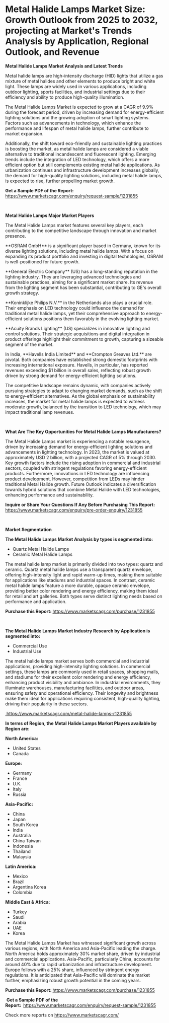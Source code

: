 <p><h1>Metal Halide Lamps Market Size: Growth Outlook from 2025 to 2032, projecting at Market's Trends Analysis by Application, Regional Outlook, and Revenue</h1></p><p><strong>Metal Halide Lamps Market Analysis and Latest Trends</strong></p>
<p><p>Metal halide lamps are high-intensity discharge (HID) lights that utilize a gas mixture of metal halides and other elements to produce bright and white light. These lamps are widely used in various applications, including outdoor lighting, sports facilities, and industrial settings due to their efficiency and ability to produce high-quality illumination.</p><p>The Metal Halide Lamps Market is expected to grow at a CAGR of 9.9% during the forecast period, driven by increasing demand for energy-efficient lighting solutions and the growing adoption of smart lighting systems. Factors such as advancements in technology, which enhance the performance and lifespan of metal halide lamps, further contribute to market expansion. </p><p>Additionally, the shift toward eco-friendly and sustainable lighting practices is boosting the market, as metal halide lamps are considered a viable alternative to traditional incandescent and fluorescent lighting. Emerging trends include the integration of LED technology, which offers a more efficient option but still complements existing metal halide applications. As urbanization continues and infrastructure development increases globally, the demand for high-quality lighting solutions, including metal halide lamps, is expected to rise, further propelling market growth.</p></p>
<p><strong>Get a Sample PDF of the Report:&nbsp;</strong> <a href="https://www.marketscagr.com/enquiry/request-sample/1231855?utm_campaign=2319&utm_medium=2&utm_source=Github&utm_content=ia&utm_term=21022025&utm_id=metal-halide-lamps">https://www.marketscagr.com/enquiry/request-sample/1231855</a></p>
<p>&nbsp;</p>
<p><strong>Metal Halide Lamps Major Market Players</strong></p>
<p><p>The Metal Halide Lamps market features several key players, each contributing to the competitive landscape through innovation and market presence. </p><p>**OSRAM GmbH** is a significant player based in Germany, known for its diverse lighting solutions, including metal halide lamps. With a focus on expanding its product portfolio and investing in digital technologies, OSRAM is well-positioned for future growth.</p><p>**General Electric Company** (US) has a long-standing reputation in the lighting industry. They are leveraging advanced technologies and sustainable practices, aiming for a significant market share. Its revenue from the lighting segment has been substantial, contributing to GE's overall growth strategy.</p><p>**Koninklijke Philips N.V.** in the Netherlands also plays a crucial role. Their emphasis on LED technology could influence the demand for traditional metal halide lamps, yet their comprehensive approach to energy-efficient solutions positions them favorably in the evolving lighting market.</p><p>**Acuity Brands Lighting** (US) specializes in innovative lighting and control solutions. Their strategic acquisitions and digital integration in product offerings highlight their commitment to growth, capturing a sizeable segment of the market.</p><p>In India, **Havells India Limited** and **Crompton Greaves Ltd.** are pivotal. Both companies have established strong domestic footprints with increasing international exposure. Havells, in particular, has reported revenues exceeding $1 billion in overall sales, reflecting robust growth driven by strong demand for energy-efficient lighting solutions.</p><p>The competitive landscape remains dynamic, with companies actively pursuing strategies to adapt to changing market demands, such as the shift to energy-efficient alternatives. As the global emphasis on sustainability increases, the market for metal halide lamps is expected to witness moderate growth, balanced by the transition to LED technology, which may impact traditional lamp revenues.</p></p>
<p>&nbsp;</p>
<p><strong>What Are The Key Opportunities For Metal Halide Lamps Manufacturers?</strong></p>
<p><p>The Metal Halide Lamps market is experiencing a notable resurgence, driven by increasing demand for energy-efficient lighting solutions and advancements in lighting technology. In 2023, the market is valued at approximately USD 2 billion, with a projected CAGR of 5% through 2030. Key growth factors include the rising adoption in commercial and industrial sectors, coupled with stringent regulations favoring energy-efficient products. Furthermore, innovations in LED technology are influencing product development. However, competition from LEDs may hinder traditional Metal Halide growth. Future Outlook indicates a diversification towards hybrid solutions that combine Metal Halide with LED technologies, enhancing performance and sustainability.</p></p>
<p><strong>Inquire or Share Your Questions If Any Before Purchasing This Report:</strong> <a href="https://www.marketscagr.com/enquiry/pre-order-enquiry/1231855?utm_campaign=2319&utm_medium=2&utm_source=Github&utm_content=ia&utm_term=21022025&utm_id=metal-halide-lamps">https://www.marketscagr.com/enquiry/pre-order-enquiry/1231855</a></p>
<p>&nbsp;</p>
<p><strong>Market Segmentation</strong></p>
<p><strong>The Metal Halide Lamps Market Analysis by types is segmented into:</strong></p>
<p><ul><li>Quartz Metal Halide Lamps</li><li>Ceramic Metal Halide Lamps</li></ul></p>
<p><p>The metal halide lamp market is primarily divided into two types: quartz and ceramic. Quartz metal halide lamps use a transparent quartz envelope, offering high-intensity light and rapid warm-up times, making them suitable for applications like stadiums and industrial spaces. In contrast, ceramic metal halide lamps feature a more durable, opaque ceramic envelope, providing better color rendering and energy efficiency, making them ideal for retail and art galleries. Both types serve distinct lighting needs based on performance and application.</p></p>
<p><strong>Purchase this Report:&nbsp;</strong><a href="https://www.marketscagr.com/purchase/1231855?utm_campaign=2319&utm_medium=2&utm_source=Github&utm_content=ia&utm_term=21022025&utm_id=metal-halide-lamps">https://www.marketscagr.com/purchase/1231855</a></p>
<p>&nbsp;</p>
<p><strong>The Metal Halide Lamps Market Industry Research by Application is segmented into:</strong></p>
<p><ul><li>Commercial Use</li><li>Industrial Use</li></ul></p>
<p><p>The metal halide lamps market serves both commercial and industrial applications, providing high-intensity lighting solutions. In commercial settings, these lamps are commonly used in retail spaces, shopping malls, and stadiums for their excellent color rendering and energy efficiency, enhancing product visibility and ambiance. In industrial environments, they illuminate warehouses, manufacturing facilities, and outdoor areas, ensuring safety and operational efficiency. Their longevity and brightness make them ideal for applications requiring consistent, high-quality lighting, driving their popularity in these sectors.</p></p>
<p><a href="https://www.marketscagr.com/metal-halide-lamps-r1231855?utm_campaign=2319&utm_medium=2&utm_source=Github&utm_content=ia&utm_term=21022025&utm_id=metal-halide-lamps">&nbsp;https://www.marketscagr.com/metal-halide-lamps-r1231855</a></p>
<p><strong>In terms of Region, the Metal Halide Lamps Market Players available by Region are:</strong></p>
<p>
    <p> <strong> North America: </strong>
        <ul>
            <li>United States</li>
            <li>Canada</li>
        </ul>
        </p> 
    <p> <strong> Europe: </strong>
        <ul>
            <li>Germany</li>
            <li>France</li>
            <li>U.K.</li>
            <li>Italy</li>
            <li>Russia</li>
        </ul>
        </p> 
    <p> <strong> Asia-Pacific: </strong>
        <ul>
            <li>China</li>
            <li>Japan</li>
            <li>South Korea</li>
            <li>India</li>
            <li>Australia</li>
            <li>China Taiwan</li>
            <li>Indonesia</li>
            <li>Thailand</li>
            <li>Malaysia</li>
        </ul>
        </p> 
    <p> <strong> Latin America: </strong>
        <ul>
            <li>Mexico</li>
            <li>Brazil</li>
            <li>Argentina Korea</li>
            <li>Colombia</li>
        </ul>
        </p> 
    <p> <strong> Middle East & Africa: </strong>
        <ul>
            <li>Turkey</li>
            <li>Saudi</li>
            <li>Arabia</li>
            <li>UAE</li>
            <li>Korea</li>
        </ul>
    </p>
    </p>
<p><p>The Metal Halide Lamps Market has witnessed significant growth across various regions, with North America and Asia-Pacific leading the charge. North America holds approximately 30% market share, driven by industrial and commercial applications. Asia-Pacific, particularly China, accounts for around 40% due to rapid urbanization and infrastructure development. Europe follows with a 25% share, influenced by stringent energy regulations. It is anticipated that Asia-Pacific will dominate the market further, emphasizing robust growth potential in the coming years.</p></p>
<p><strong>Purchase this Report: </strong><a href="https://www.marketscagr.com/purchase/1231855?utm_campaign=2319&utm_medium=2&utm_source=Github&utm_content=ia&utm_term=21022025&utm_id=metal-halide-lamps">https://www.marketscagr.com/purchase/1231855</a></p>
<p>&nbsp;<strong>Get a Sample PDF of the Report:&nbsp;&nbsp;</strong><a href="https://www.marketscagr.com/enquiry/request-sample/1231855?utm_campaign=2319&utm_medium=2&utm_source=Github&utm_content=ia&utm_term=21022025&utm_id=metal-halide-lamps">https://www.marketscagr.com/enquiry/request-sample/1231855</a></p>
<p><strong></strong></p>
<p>Check more reports on <a href="https://www.marketscagr.com/?utm_campaign=2319&utm_medium=2&utm_source=Github&utm_content=ia&utm_term=21022025&utm_id=metal-halide-lamps">https://www.marketscagr.com/</a></p>